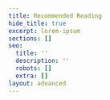 ```yaml
---
title: Recommended Reading
hide_title: true
excerpt: lorem-ipsum
sections: []
seo:
  title: ''
  description: ''
  robots: []
  extra: []
layout: advanced
---
```

